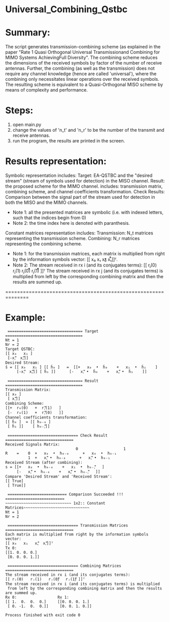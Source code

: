 # Universal_Combining_Qstbc

Summary:
==============================================================
The script generates transmission-combining scheme (as explained in the paper
"Rate 1 Quasi Orthogonal Universal Transmissionand Combining for MIMO Systems AchievingFull Diversity".
The combining scheme reduces the dimensions of the received symbols by factor of the number of receive antennas.
Further, the combining (as well as the transmission) does not require any channel knowledge (hence are called 'universal'),
where the combining only necessitates linear operations over the received symbols.
The resulting scheme is equivalent to a Quasi-Orthogonal MISO scheme by means of complexity and performance.



Steps:
==============================================================
  1. open main.py
  2. change the values of 'n_t' and 'n_r' to be the number of the transmit and receive antennas.
  3. run the program, the results are printed in the screen.


Results representation:
==============================================================
Symbolic representation includes:
  Target: EA-QSTBC and the "desired stream" (stream of symbols used for detection) in the MISO channel.
  Result: the proposed scheme for the MIMO channel. includes: transmission matrix, combining scheme, and channel coefficients transformation.
  Check Results: Comparison between the signal part of the stream used for detection in both the MISO and the MIMO channels.
  
  * Note 1: all the presented matrices are symbolic (i.e. with indexed letters, such that the indices begin from 0)
  * Note 2: the time index here is denoted with paranthesis.
  
 Constant matrices representation includes:
  Transmission: N_t matrices representing the transmission scheme.
  Combining: N_r matrices representing the combining scheme.
  
  * Note 1:
    for the transmission matrices, each matrix is multiplied from right by the information symbols vector: [[ x₀   x₁   x₀⃰  x₁⃰]]ᵀ.
  * Note 2:
    The stream received in rx i (and its conjugates terms):
    [[ rⱼ(0)   rⱼ(1)   rⱼ(0)⃰   rⱼ(1)⃰ ]]ᵀ
    The stream received in rx j (and its conjugates terms) is multiplied
    from left by the corresponding combining matrix and then the results are summed up.

==============================================================

Example:
==============================================================

~~~~~~~~~~~~~~~~~~~~~~~~~~~~~ 1x2:: Combining Scheme~~~~~~~~~~~~~~~~~~~~~~~~~~~~~ 
 ================================= Target ==================================
Nt = 1
Nr = 2
Target QSTBC:
[[ x₀   x₁ ]
 [-x₁⃰  x₀⃰]]
Desired Stream:
ŝ = [[ x₀   x₁ ] [[ ĥ₀ ]   =  [[+   x₀  •  ĥ₀    +   x₁  •  ĥ₁    ] 
     [-x₁⃰  x₀⃰]] [ ĥ₁ ]]      [-   x₁⃰ •  ĥ₀    +   x₀⃰ •  ĥ₁    ]]

 ================================= Result ==================================
Transmission Matrix:
[[ x₀ ]
 [ x₁⃰]]
Combining Scheme:
[[+  r₀(0)   +  r₁⃰(1)   ]
 [-  r₀(1)   +  r₁⃰(0)   ]]
Channel coefficients transformation:
[[ ĥ₀ ]  = [[ h₀₋₀ ] 
 [ ĥ₁ ]]    [ h₀₋₁⃰]]

 =============================== Check Result ==============================
Received Signals Matrix:
                               0                    1
R    =    0  +   x₀  •  h₀₋₀      +   x₀  •  h₀₋₁    
          1  +   x₁⃰ •  h₀₋₀      +   x₁⃰ •  h₀₋₁    
Received Stream (after combining):
s = [[+   x₀  •  h₀₋₀    +   x₁  •  h₀₋₁⃰   ] 
     [-   x₁⃰ •  h₀₋₀    +   x₀⃰ •  h₀₋₁⃰   ]]
Compare 'Desired Stream' and 'Received Stream':
[[ True]
 [ True]]

 ========================== Comparison Succeeded !!! ==========================
~~~~~~~~~~~~~~~~~~~~~~~~~~~~~ 1x2:: Constant Matrices~~~~~~~~~~~~~~~~~~~~~~~~~~~~~ 
Nt = 1
Nr = 2

 =============================== Transmission Matrices ==============================
Each matrix is multiplied from right by the information symbols vector:
[[ x₀   x₁   x₀⃰  x₁⃰]]ᵀ
Tx 0:              
[[1. 0. 0. 0.]     
 [0. 0. 0. 1.]]    

 =============================== Combining Matrices ==============================
The stream received in rx i (and its conjugates terms):
[[ rⱼ(0)   rⱼ(1)   rⱼ(0)⃰   rⱼ(1)⃰ ]]ᵀ
The stream received in rx i (and its conjugates terms) is multiplied
 from left by the corresponding combining matrix and then the results are summed up.
Rx 0:                  Rx 1:              
[[ 1.  0.  0.  0.]     [[0. 0. 0. 1.]     
 [ 0. -1.  0.  0.]]     [0. 0. 1. 0.]]    

Process finished with exit code 0


